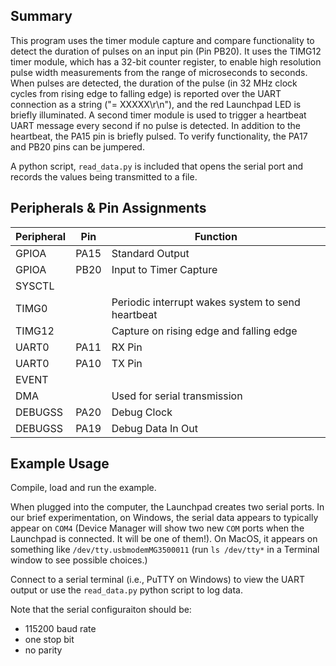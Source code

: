 ## Summary

This program uses the timer module capture and compare functionality to detect the duration of pulses
on an input pin (Pin PB20). It uses the TIMG12 timer module, which has a 32-bit counter register, to enable high
resolution pulse width measurements from the range of microseconds to seconds. When pulses are detected,
the duration of the pulse (in 32 MHz clock cycles from rising edge to falling edge) is reported over 
the UART connection as a string ("=     XXXXX\r\n"), and the red Launchpad LED is briefly illuminated. 
A second timer module is used to trigger a heartbeat UART message every second if no pulse is detected. In 
addition to the heartbeat, the PA15 pin is briefly pulsed. To verify functionality, the PA17 and PB20 pins
can be jumpered.

A python script, `read_data.py` is included that opens the serial port and records the values being
transmitted to a file.  


## Peripherals & Pin Assignments

| Peripheral | Pin | Function |
| --- | --- | --- |
| GPIOA | PA15 | Standard Output |
| GPIOA | PB20 | Input to Timer Capture |
| SYSCTL |  |  |
| TIMG0 |  | Periodic interrupt wakes system to send heartbeat |
| TIMG12 |  | Capture on rising edge and falling edge |
| UART0 | PA11 | RX Pin |
| UART0 | PA10 | TX Pin |
| EVENT |  |  |
| DMA |  | Used for serial transmission |
| DEBUGSS | PA20 | Debug Clock |
| DEBUGSS | PA19 | Debug Data In Out |

## Example Usage
Compile, load and run the example.

When plugged into the computer, the Launchpad creates two serial ports. In our brief experimentation,
on Windows, the serial data appears to typically appear on `COM4` (Device Manager will show two new
`COM` ports when the Launchpad is connected. It will be one of them!).  On MacOS, it appears on something like
`/dev/tty.usbmodemMG3500011` (run `ls /dev/tty*` in a Terminal window to see possible choices.)

Connect to a serial terminal (i.e., PuTTY on Windows) to view the UART output or use the `read_data.py` 
python script to log data.

Note that the serial configuraiton should be:
- 115200 baud rate
- one stop bit
- no parity

